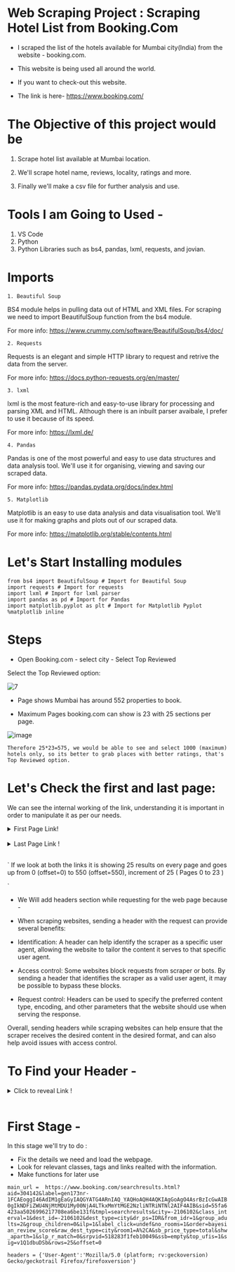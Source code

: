 # Web Scraping Project : Scraping Hotel List from Booking.Com
* I scraped the list of the hotels available for Mumbai city(India) from the website - booking.com.

* This website is being used all around the world.

* If you want to check-out this website.

* The link is here- https://www.booking.com/

# The Objective of this project would be 

1. Scrape hotel list available at Mumbai location.

2. We'll scrape hotel name, reviews, locality, ratings and more.

3. Finally we'll make a csv file for further analysis and use.

# Tools I am Going to Used -

1. VS Code
2. Python
3. Python Libraries such as bs4, pandas, lxml, requests, and jovian.

# Imports

``1. Beautiful Soup``

BS4 module helps in pulling data out of HTML and XML files. For scraping we need to import BeautifulSoup function from the bs4 module.

For more info: https://www.crummy.com/software/BeautifulSoup/bs4/doc/

``2. Requests``

Requests is an elegant and simple HTTP library to request and retrive the data from the server.

For more info: https://docs.python-requests.org/en/master/

``3. lxml``

lxml is the most feature-rich and easy-to-use library for processing and parsing XML and HTML. Although there is an inbuilt parser avaibale, I prefer to use it because of its speed.

For more info: https://lxml.de/

``4. Pandas``

Pandas is one of the most powerful and easy to use data structures and data analysis tool. We'll use it for organising, viewing and saving our scraped data.

For more info: https://pandas.pydata.org/docs/index.html

``5. Matplotlib``

Matplotlib is an easy to use data analysis and data visualisation tool. We'll use it for making graphs and plots out of our scraped data.

For more info: https://matplotlib.org/stable/contents.html


# Let's Start Installing modules

```
from bs4 import BeautifulSoup # Import for Beautiful Soup
import requests # Import for requests
import lxml # Import for lxml parser
import pandas as pd # Import for Pandas
import matplotlib.pyplot as plt # Import for Matplotlib Pyplot
%matplotlib inline
```

# Steps 

* Open  Booking.com - select city - Select Top Reviewed

Select the Top Reviewed option:

![7](https://user-images.githubusercontent.com/120908587/216781471-96f7863e-70fe-44d9-b43e-53c2dc886426.png)

* Page shows Mumbai has around 552 properties to book.

* Maximum Pages booking.com can show is 23 with 25 sections per page.

![image](https://user-images.githubusercontent.com/120908587/216781763-8a2f160c-cc0c-4838-aada-f193a8f0bde0.png)

``
Therefore 25*23=575, we would be able to see and select 1000 (maximum) hotels only, so its better to grab places with better ratings, that's Top Reviewed option.
``

# Let's Check the first and last page:

We can see the internal working of the link, understanding it is important in order to manipulate it as per our needs.


<details>
  <summary>First Page Link!</summary>
<br>

```
https://www.booking.com/searchresults.html?label=gen173rf-1BCAEoggI46AdIM1gDaGyIAQGYAQm4ARfIAQzYAQHoAQGIAgGiAgpqb3ZpYW4uY29tqAIDuALv3_meBsACAdICJDVmODc4YzA5LTE3NjMtNGY1Yi1hNTYzLTkxNTE0MjBmMjk1Y9gCBeACAQ&sid=5645ee060b5d5d2984fbecc43d1c1674&aid=304142&dest_id=-2092174&dest_type=city&group_adults=null&req_adults=null&no_rooms=null&group_children=null&req_children=null&order=bayesian_review_score&offset=0
```

</details>
<br>

<details>
  <summary>Last Page Link !</summary>
<br>

```
https://www.booking.com/searchresults.html?label=gen173rf-1BCAEoggI46AdIM1gDaGyIAQGYAQm4ARfIAQzYAQHoAQGIAgGiAgpqb3ZpYW4uY29tqAIDuALv3_meBsACAdICJDVmODc4YzA5LTE3NjMtNGY1Yi1hNTYzLTkxNTE0MjBmMjk1Y9gCBeACAQ&sid=5645ee060b5d5d2984fbecc43d1c1674&aid=304142&dest_id=-2092174&dest_type=city&group_adults=null&req_adults=null&no_rooms=null&group_children=null&req_children=null&order=bayesian_review_score&offset=550
```

</details>
<br>


`
If we look at both the links it is showing 25 results on every page and goes up from 0 (offset=0) to 550 (offset=550), increment of 25 ( Pages 0 to 23 )

`


* We Will add headers section while requesting for the web page because - 

- When scraping websites, sending a header with the request can provide several benefits:

* Identification: A header can help identify the scraper as a specific user agent, allowing the website to tailor the content it serves to that specific user agent.

* Access control: Some websites block requests from scraper or bots. By sending a header that identifies the scraper as a valid user agent, it may be possible to bypass these blocks.

* Request control: Headers can be used to specify the preferred content type, encoding, and other parameters that the website should use when serving the response.

Overall, sending headers while scraping websites can help ensure that the scraper receives the desired content in the desired format, and can also help avoid issues with access control.

# To Find your Header -

<details>
  <summary>Click to reveal Link !</summary>
<br>

```
https://httpbin.org/get
  
* The link "https://httpbin.org/get" is a public web service for testing HTTP requests. It provides a simple API for sending a GET request to the URL, and returns information about the request, including the headers and query parameters sent in the request. This service can be used for testing and debugging HTTP requests, as well as for learning about HTTP requests and how they work.
```

</details>
<br>


# First Stage -

In this stage we'll try to do :

* Fix the details we need and load the webpage.
* Look for relevant classes, tags and links realted with the information.
* Make functions for later use

``
main_url = 
https://www.booking.com/searchresults.html?aid=304142&label=gen173nr-1FCAEoggI46AdIM1gEaGyIAQGYATG4ARnIAQ_YAQHoAQH4AQKIAgGoAgO4AsrBzIcGwAIB0gIkNDFiZWU4NjMtMDU1My00NjA4LTkxMmYtMGE2NzliNTRiNTNl2AIF4AIB&sid=55fa6423aa5026996217708ea6be131f&tmpl=searchresults&city=-2106102&class_interval=1&dest_id=-2106102&dest_type=city&dr_ps=IDR&from_idr=1&group_adults=2&group_children=0&ilp=1&label_click=undef&no_rooms=1&order=bayesian_review_score&raw_dest_type=city&room1=A%2CA&sb_price_type=total&shw_aparth=1&slp_r_match=0&srpvid=518283f1feb10049&ssb=empty&top_ufis=1&sig=v1Q1dbuDSb&rows=25&offset=0
``

``
headers = {'User-Agent':'Mozilla/5.0 (platform; rv:geckoversion) Gecko/geckotrail Firefox/firefoxversion'}
``


